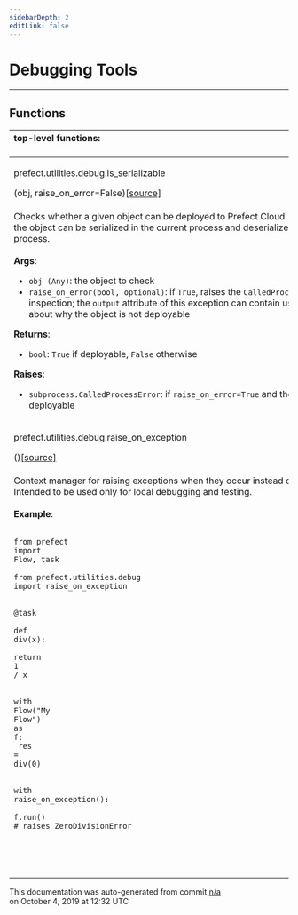 ```yaml
---
sidebarDepth: 2
editLink: false
---
```

# Debugging Tools
---

## Functions
|top-level functions: &nbsp;&nbsp;&nbsp;&nbsp;&nbsp;&nbsp;&nbsp;&nbsp;&nbsp;&nbsp;&nbsp;&nbsp;&nbsp;&nbsp;&nbsp;&nbsp;&nbsp;&nbsp;&nbsp;&nbsp;&nbsp;&nbsp;&nbsp;&nbsp;&nbsp;&nbsp;&nbsp;&nbsp;&nbsp;&nbsp;&nbsp;&nbsp;&nbsp;&nbsp;&nbsp;&nbsp;&nbsp;&nbsp;&nbsp;&nbsp;&nbsp;&nbsp;&nbsp;&nbsp;&nbsp;&nbsp;&nbsp;&nbsp;&nbsp;&nbsp;&nbsp;&nbsp;&nbsp;&nbsp;&nbsp;&nbsp;&nbsp;&nbsp;&nbsp;&nbsp;&nbsp;&nbsp;&nbsp;&nbsp;&nbsp;&nbsp;&nbsp;&nbsp;&nbsp;&nbsp;&nbsp;&nbsp;&nbsp;&nbsp;&nbsp;&nbsp;&nbsp;&nbsp;&nbsp;&nbsp;&nbsp;&nbsp;&nbsp;&nbsp;&nbsp;&nbsp;&nbsp;&nbsp;&nbsp;&nbsp;&nbsp;&nbsp;&nbsp;&nbsp;&nbsp;&nbsp;&nbsp;&nbsp;&nbsp;&nbsp;&nbsp;&nbsp;&nbsp;&nbsp;&nbsp;&nbsp;&nbsp;&nbsp;&nbsp;&nbsp;&nbsp;&nbsp;&nbsp;&nbsp;&nbsp;&nbsp;&nbsp;&nbsp;&nbsp;&nbsp;&nbsp;&nbsp;&nbsp;&nbsp;&nbsp;&nbsp;&nbsp;&nbsp;&nbsp;&nbsp;&nbsp;&nbsp;&nbsp;&nbsp;&nbsp;&nbsp;&nbsp;&nbsp;&nbsp;&nbsp;&nbsp;&nbsp;&nbsp;&nbsp;&nbsp;&nbsp;&nbsp;&nbsp;&nbsp;&nbsp;|
|:----|
 | <div class='method-sig' id='prefect-utilities-debug-is-serializable'><p class="prefect-class">prefect.utilities.debug.is_serializable</p>(obj, raise_on_error=False)<span class="source"><a href="https://github.com/PrefectHQ/prefect/blob/master/src/prefect/utilities/debug.py#L15">[source]</a></span></div>
<p class="methods">Checks whether a given object can be deployed to Prefect Cloud.  This requires that the object can be serialized in the current process and deserialized in a fresh process.<br><br>**Args**:     <ul class="args"><li class="args">`obj (Any)`: the object to check     </li><li class="args">`raise_on_error(bool, optional)`: if `True`, raises the `CalledProcessError` for inspection;         the `output` attribute of this exception can contain useful information about why the object is not deployable</li></ul>**Returns**:     <ul class="args"><li class="args">`bool`: `True` if deployable, `False` otherwise</li></ul>**Raises**:     <ul class="args"><li class="args">`subprocess.CalledProcessError`: if `raise_on_error=True` and the object is not deployable</li></ul></p>|
 | <div class='method-sig' id='prefect-utilities-debug-raise-on-exception'><p class="prefect-class">prefect.utilities.debug.raise_on_exception</p>()<span class="source"><a href="https://github.com/PrefectHQ/prefect/blob/master/src/prefect/utilities/debug.py#L69">[source]</a></span></div>
<p class="methods">Context manager for raising exceptions when they occur instead of trapping them. Intended to be used only for local debugging and testing.<br><br>**Example**:     <br><pre class="language-python"><code class="language-python">    <span class="token keyword">from</span> prefect <span class="token keyword">import</span> Flow<span class="token punctuation">,</span> task<br>    <span class="token keyword">from</span> prefect.utilities.debug <span class="token keyword">import</span> raise_on_exception<br><br>    <span class="token decorator">@task</span><br>    <span class="token keyword">def</span> <span class="token function">div</span><span class="token punctuation">(</span>x<span class="token punctuation">)</span><span class="token punctuation">:</span><br>        <span class="token keyword">return</span> <span class="token number">1</span> <span class="token operator">/</span> x<br><br>    <span class="token keyword">with</span> Flow<span class="token punctuation">(</span><span class="token string">"</span><span class="token string">My Flow</span><span class="token string">"</span><span class="token punctuation">)</span> <span class="token keyword">as</span> f<span class="token punctuation">:</span><br>        res <span class="token operator">=</span> div<span class="token punctuation">(</span><span class="token number">0</span><span class="token punctuation">)</span><br><br>    <span class="token keyword">with</span> raise_on_exception<span class="token punctuation">(</span><span class="token punctuation">)</span><span class="token punctuation">:</span><br>        f<span class="token operator">.</span>run<span class="token punctuation">(</span><span class="token punctuation">)</span> <span class="token comment"># raises ZeroDivisionError</span><br>    <br></code></pre><br></p>|

<p class="auto-gen">This documentation was auto-generated from commit <a href='https://github.com/PrefectHQ/prefect/commit/n/a'>n/a</a> </br>on October 4, 2019 at 12:32 UTC</p>
